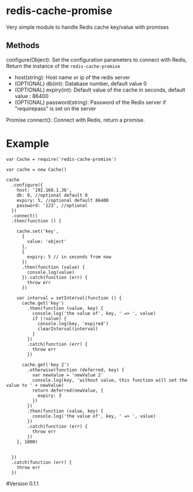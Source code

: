 # redis-cache-promise
Very simple module to handle Redis cache key/value with promises

## Methods
    
 configure(Object): Set the configuration parameters to connect with Redis, Return the instance of the `redis-cache-promise` 
   - host(string): Host name or ip of the redis server
   - (OPTIONAL) db(int): Database number, default value 0 
   - (OPTIONAL) expiry(int): Default value of the cache in seconds, default value : 86400
   - (OPTIONAL) password(string): Password of the Redis server if "requirepass" is set on the server

 Promise connect(): Connect with Redis, return a promise.

# Example


    var Cache = require('redis-cache-promise')
    
    var cache = new Cache()
    
    cache
      .configure({
        host: '192.168.1.36',
        db: 0, //optional default 0
        expiry: 5, //optional default 86400
        password: '123', //optional
      })
      .connect()
      .then(function () {
    
        cache.set('key',
          {
            value: 'object'
          },
          {
            expiry: 5 // in seconds from now
          })
          .then(function (value) {
            console.log(value)
          }).catch(function (err) {
            throw err
          })
    
        var interval = setInterval(function () {
          cache.get('key')
            .then(function (value, key) {
              console.log('the value of', key, ' => ', value)
              if (!value) {
                console.log(key, 'expired')
                clearInterval(interval)
              }
            })
            .catch(function (err) {
              throw err
            })
    
          cache.get('key 2')
            .otherwise(function (deferred, key) {
              var newValue = 'newValue 2'
              console.log(key, 'without value, this function will set the value to ' + newValue)
              return deferred(newValue, {
                expiry: 3
              })
            })
            .then(function (value, key) {
              console.log('the value of', key, ' => ', value)
            })
            .catch(function (err) {
              throw err
            })
        }, 1000)
    
    
      })
      .catch(function (err) {
        throw err
      })

#Version 0.1.1
